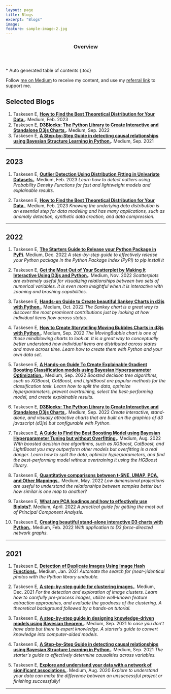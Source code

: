 ```yaml
---
layout: page
title: Blogs
excerpt: "Blogs"
image:
feature: sample-image-2.jpg
---
```




<section id="table-of-contents" class="toc">
  <header>
    <h3>Overview</h3>
  </header>
<div id="drawer" markdown="1">
*  Auto generated table of contents
{:toc}
</div>
</section><!-- /#table-of-contents -->


Follow [me on Medium](https://erdogant.medium.com) to receive my content, and use my [referral link](https://erdogant.medium.com/membership) to support me.


## Selected Blogs

1. Taskesen E, [**How to Find the Best Theoretical Distribution for Your Data.**](https://towardsdatascience.com/how-to-find-the-best-theoretical-distribution-for-your-data-a26e5673b4bd). Medium, Feb. 2023
1. Taskesen E, [**D3Blocks: The Python Library to Create Interactive and Standalone D3js Charts.**](https://towardsdatascience.com/d3blocks-the-python-library-to-create-interactive-and-standalone-d3js-charts-3dda98ce97d4). Medium, Sep. 2022
1. Taskesen E, [**A Step-by-Step Guide in detecting causal relationships using Bayesian Structure Learning in Python.**](https://towardsdatascience.com/a-step-by-step-guide-in-detecting-causal-relationships-using-bayesian-structure-learning-in-python-c20c6b31cee5). Medium, Sep. 2021

---


## 2023

1. Taskesen E, [**Outlier Detection Using Distribution Fitting in Univariate Datasets.**](https://towardsdatascience.com/outlier-detection-using-distribution-fitting-in-univariate-data-sets-ac8b7a14d40e). Medium, Feb. 2023
*Learn how to detect outliers using Probability Density Functions for fast and lightweight models and explainable results.*

1. Taskesen E, [**How to Find the Best Theoretical Distribution for Your Data.**](https://towardsdatascience.com/how-to-find-the-best-theoretical-distribution-for-your-data-a26e5673b4bd). Medium, Feb. 2023
*Knowing the underlying data distribution is an essential step for data modeling and has many applications, such as anomaly detection, synthetic data creation, and data compression.*

---


## 2022

1. Taskesen E, [**The Starters Guide to Release your Python Package in PyPi**](https://towardsdatascience.com/the-starters-guide-to-release-your-python-package-in-pypi-efd72cbc0011). Medium, Dec. 2022
*A step-by-step guide to effectively release your Python package in the Python Package Index (PyPI) to pip install it*

1. Taskesen E, [**Get the Most Out of Your Scatterplot by Making It Interactive Using D3js and Python.**](https://towardsdatascience.com/get-the-most-out-of-your-scatterplot-by-making-it-interactive-using-d3js-19939e3b046). Medium, Nov. 2022
*Scatterplots are extremely useful for visualizing relationships between two sets of numerical variables. It is even more insightful when it is interactive with zooming and brushing capabilities.*

1. Taskesen E, [**Hands-on Guide to Create beautiful Sankey Charts in d3js with Python.**](https://towardsdatascience.com/hands-on-guide-to-create-beautiful-sankey-charts-in-d3js-with-python-8ddab43edb43). Medium, Oct. 2022
*The Sankey chart is a great way to discover the most prominent contributions just by looking at how individual items flow across states.*

1. Taskesen E, [**How to Create Storytelling Moving Bubbles Charts in d3js with Python.**](https://towardsdatascience.com/how-to-create-storytelling-moving-bubbles-charts-in-d3js-with-python-b31cec7b8226). Medium, Sep. 2022
*The MovingBubble chart is one of those mindblowing charts to look at. It is a great way to conceptually better understand how individual items are distributed across states and move across time. Learn how to create them with Python and your own data set.*

1. Taskesen E, [**A Hands-on Guide To Create Explainable Gradient Boosting Classification models using Bayesian Hyperparameter Optimization.**](https://erdogant.medium.com/hands-on-guide-for-hyperparameter-tuning-with-bayesian-optimization-for-classification-models-2002224bfa3d). Medium, Sep. 2022
*Boosted decision tree algorithms, such as XGBoost, CatBoost, and LightBoost are popular methods for the classification task. Learn how to split the data, optimize hyperparameters, prevent overtraining, select the best-performing model, and create explainable results.*

1. Taskesen E, [**D3Blocks: The Python Library to Create Interactive and Standalone D3js Charts.**](https://towardsdatascience.com/d3blocks-the-python-library-to-create-interactive-and-standalone-d3js-charts-3dda98ce97d4). Medium, Sep. 2022
*Create interactive, stand-alone, and visually attractive charts that are built on the graphics of d3 javascript (d3js) but configurable with Python.*

1. Taskesen E, [**A Guide to Find the Best Boosting Model using Bayesian Hyperparameter Tuning but without Overfitting.**](https://towardsdatascience.com/a-guide-to-find-the-best-boosting-model-using-bayesian-hyperparameter-tuning-but-without-c98b6a1ecac8). Medium, Aug. 2022
*With boosted decision tree algorithms, such as XGBoost, CatBoost, and LightBoost you may outperform other models but overfitting is a real danger. Learn how to split the data, optimize hyperparameters, and find the best-performing model without overtraining it using the HGBoost library.*

1. Taskesen E, [**Quantitative comparisons between t-SNE, UMAP, PCA, and Other Mappings.**](https://towardsdatascience.com/the-similarity-between-t-sne-umap-pca-and-other-mappings-c6453b80f303). Medium, May. 2022
*Low dimensional projections are useful to understand the relationships between samples better but how similar is one map to another?*

1. Taskesen E, [**What are PCA loadings and how to effectively use Biplots?**](https://towardsdatascience.com/what-are-pca-loadings-and-biplots-9a7897f2e559). Medium, April. 2022
*A practical guide for getting the most out of Principal Component Analysis.*

1. Taskesen E, [**Creating beautiful stand-alone interactive D3 charts with Python.**](https://towardsdatascience.com/creating-beautiful-stand-alone-interactive-d3-charts-with-python-804117cb95a7). Medium, Feb. 2022
*With application to D3 force-directed network graphs.*

---

## 2021

1. Taskesen E, [**Detection of Duplicate Images Using Image Hash Functions.**](https://towardsdatascience.com/detection-of-duplicate-images-using-image-hash-functions-4d9c53f04a75). Medium, Jan. 2021
*Automate the search for (near-)identical photos with the Python library undouble.*

1. Taskesen E, [**A step-by-step guide for clustering images.**](https://towardsdatascience.com/a-step-by-step-guide-for-clustering-images-4b45f9906128). Medium, Dec. 2021
*For the detection and exploration of image clusters. Learn how to carefully pre-process images, utilize well-known feature extraction approaches, and evaluate the goodness of the clustering. A theoretical background followed by a hands-on tutorial.*

1. Taskesen E, [**A step-by-step guide in designing knowledge-driven models using Bayesian theorem.**](https://towardsdatascience.com/a-step-by-step-guide-in-designing-knowledge-driven-models-using-bayesian-theorem-7433f6fd64be). Medium, Sep. 2021
*In case you don’t have data but there is expert knowledge. A starter's guide to convert knowledge into computer-aided models.*

1. Taskesen E, [**A Step-by-Step Guide in detecting causal relationships using Bayesian Structure Learning in Python.**](https://towardsdatascience.com/a-step-by-step-guide-in-detecting-causal-relationships-using-bayesian-structure-learning-in-python-c20c6b31cee5). Medium, Sep. 2021
*The starter's guide to effectively determine causalities across variables.*

1. Taskesen E, [**Explore and understand your data with a network of significant associations.**](https://towardsdatascience.com/explore-and-understand-your-data-with-a-network-of-significant-associations-9a03cf79d254). Medium, Aug. 2020
*Explore to understand your data can make the difference between an unsuccessful project or finishing successfully!*


---